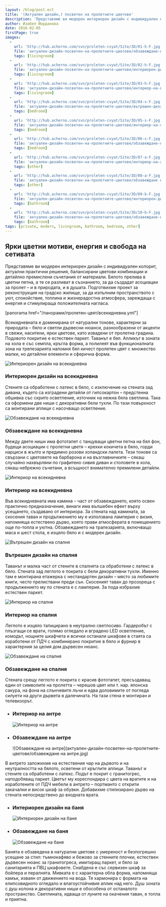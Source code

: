 ```yaml
---
layout: /blog/post.ect
title: '(Актуален дизайн,) посветен на пролетните цветове'
description: 'Представяме ви модерен интериорен дизайн с индивидуален колорит, актуални практични решения, балансирани цветови комбинации и детайлно премислени съчетания от материали. Бялото прелива в цветни петна, а те се разливат в съзнанието, за да създадат асоциации за пролет – и в природата, и в душата. Подготвихме проект за реконструкция на градско жилище, за да изпълним пространството с уют, спокойствие, топлина и жизнерадостна атмосфера, зареждаща с енергия и стимулираща положителната нагласа.'
author: Изабел Йорданова
date: 2016-02-05
firstPage: true
images:
  -
    url: 'http://hub.acherno.com/svn/proleten-cvyat/Site/3D/01-h-F.jpg'
    file: 'актуален-дизайн-посветен-на-пролетните-цветове/обзавеждане-на-всекидневна.jpg'
    tags: [livingroom]
  -
    url: 'http://hub.acherno.com/svn/proleten-cvyat/Site/3D/02-h-F.jpg'
    file: 'актуален-дизайн-посветен-на-пролетните-цветове/интериорен-дизайн-на-всекидневна.jpg'
    tags: [livingroom]
  -
    url: 'http://hub.acherno.com/svn/proleten-cvyat/Site/3D/03-h-F.jpg'
    file: 'актуален-дизайн-посветен-на-пролетните-цветове/интериор-на-всекидневна.jpg'
    tags: [livingroom]
  -
    url: 'http://hub.acherno.com/svn/proleten-cvyat/Site/3D/04-s-F.jpg'
    file: 'актуален-дизайн-посветен-на-пролетните-цветове/вътрешен-дизайн-на-спалня.jpg'
    tags: [bedroom]
  -
    url: 'http://hub.acherno.com/svn/proleten-cvyat/Site/3D/05-s-F.jpg'
    file: 'актуален-дизайн-посветен-на-пролетните-цветове/интериор-на-спалня.jpg'
    tags: [bedroom]
  -
    url: 'http://hub.acherno.com/svn/proleten-cvyat/Site/3D/06-s-F.jpg'
    file: 'актуален-дизайн-посветен-на-пролетните-цветове/обзавеждане-на-спалня.jpg'
    tags: [bedroom]
  -
    url: 'http://hub.acherno.com/svn/proleten-cvyat/Site/3D/07-a-F.jpg'
    file: 'актуален-дизайн-посветен-на-пролетните-цветове/интериор-на-антре.jpg'
    tags: [other]
  -
    url: 'http://hub.acherno.com/svn/proleten-cvyat/Site/3D/08-a-F.jpg'
    file: 'актуален-дизайн-посветен-на-пролетните-цветове/обзавеждане на антре.jpg'
    tags: [other]
  -
    url: 'http://hub.acherno.com/svn/proleten-cvyat/Site/3D/09-b-F.jpg'
    file: 'актуален-дизайн-посветен-на-пролетните-цветове/интериорен-дизайн-на-баня.jpg'
    tags: [bathroom]
  -
    url: 'http://hub.acherno.com/svn/proleten-cvyat/Site/3D/10-b-F.jpg'
    file: 'актуален-дизайн-посветен-на-пролетните-цветове/обзавеждане-на-баня.jpg'
    tags: [bathroom]
tags: [private, modern, livingroom, bathroom, bedroom, other]
---
```

## **Ярки цветни мотиви,** енергия и свобода на сетивата
Представяме ви модерен интериорен дизайн с индивидуален колорит, актуални практични решения, балансирани цветови комбинации и детайлно премислени съчетания от материали. Бялото прелива в цветни петна, а те се разливат в съзнанието, за да създадат асоциации за пролет – и в природата, и в душата. Подготвихме проект за реконструкция на градско жилище, за да изпълним пространството с уют, спокойствие, топлина и жизнерадостна атмосфера, зареждаща с енергия и стимулираща положителната нагласа.

[panorama href="/панорами/пролетен-цвят/всекидневна.yml"]

Всекидневната е доминирана от натурални тонове, характерни за природата – бяло и светли дървесни нюанси, разнообразени от акценти в свежи, наситени, ярки цветове, като извадени от пролетна градина. Подовото покритие е естествен паркет. Таванът е бял. Апликът в зоната на хола е със семпла, кръгла форма, а полилеят във функционалната зона на трепезарията напомня бял кичест пролетен цвят с множество малки, но детайлни елементи и сферична форма.

![Интериорен дизайн на всекидневна](актуален-дизайн-посветен-на-пролетните-цветове/интериорен-дизайн-на-всекидневна.jpg)
### Интериорен дизайн на **всекидневна**

Стените са обработени с латекс в бяло, с изключение на стената зад дивана, където са изградени детайли от гипсокартон – предстенна обшивка със скрито осветление, източник на нежна бяла светлина. Така са оформени две ниши с декоративни бели тухли. По тази повърхност са монтирани аплици с насочващо осветление. 

![Обзавеждане на всекидневна](актуален-дизайн-посветен-на-пролетните-цветове/обзавеждане-на-всекидневна.jpg)
### Обзавеждане на **всекидневна**

Между двете ниши има фототапет с танцуващи цветни петна на бял фон, будещи асоциации с пролетни цветя – крехки кокичета в бяло, горди нарциси в жълто и предимно розови холандски лалета. Тези тонове са свързани с цветовете на барбарона и на възглавничките – сякаш случайно нахвърляни по графитено сивия диван и столовете в хола, сякаш небрежно съчетани, а всъщност внимателно премилени детайли.

![Интериор на всекидневна](актуален-дизайн-посветен-на-пролетните-цветове/интериор-на-всекидневна.jpg)
### Интериор на **всекидневна**

Във всекидневната има камина – част от обзавеждането, която освен практично предназначение, винаги има вълшебен ефект върху усещането, създавано от интериора. За стената над камината, за скосения таван и продължението му е използвана ламперия с визия, напомняща естествено дърво, която прави атмосферата в помещението още по-топла и уютна. Обзавеждането на трапезарията, включващо маса и шест стола, е изцяло бяло и с модерен дизайн.

![Вътрешен дизайн на спалня](актуален-дизайн-посветен-на-пролетните-цветове/вътрешен-дизайн-на-спалня.jpg)
### Вътрешен дизайн на **спалня**

Таванът и малка част от стените в спалнята са обработени с латекс в бяло. Стената зад леглото е покрита с бели декоративни тухли. Именно там е монтирана етажерка с нестандартен дизайн – място за любимите книги, често прелиствани преди сън. Скосеният таван до прозореца с продължението му по стената е с ламперия. За пода избрахме естествен паркет.

![Интериор на спалня](актуален-дизайн-посветен-на-пролетните-цветове/интериор-на-спалня.jpg)
### Интериор на **спалня**

Леглото е изцяло тапицирано в неутрално светлосиво. Гардеробът с плъзгащи се врати, голямо огледало и вградено LED осветление, комодът, нощните шкафчета и всички останали шкафове в стаята са изработени от ПДЧ с комбинирано покритие в бяло и фурнир в характерния за целия дом дървесен нюанс.

![Обзавеждане на спалня](актуален-дизайн-посветен-на-пролетните-цветове/обзавеждане-на-спалня.jpg)
### Обзавеждане на **спалня**

Стената срещу леглото е покрита с красив фототапет, пресъздаващ един от символите на пролетта – черешов цвят или т. нар. японска сакура, на фона на слънчевите лъчи и едва доловимите от погледа силуети на други дървета в далечината. На тази стена е монтиран и телевизорът.

-   ### Интериор на **антре**
    ![Интериор на антре](актуален-дизайн-посветен-на-пролетните-цветове/интериор-на-антре.jpg)
-   ### Обзавеждане на **антре**
    ![Обзавеждане на антре](актуален-дизайн-посветен-на-пролетните-цветове/обзавеждане на антре.jpg)

В антрето заложихме на естествения чар на дървото и на неутралността на бялото, осветени от кръглите аплици. Таванът и стените са обработени с латекс. Подът е покрит с гранитогрес, наподобяващ паркет. Цветът му кореспондира с цвета на вратите и на изработените от ПДЧ мебели в антрето – портманто с открити закачалки и висок шкаф за обувки. Добавихме стилизирано дърво на стената непосредствено до входната врата.

-   ### Интериорен дизайн на **баня**
    ![Интериорен дизайн на баня](актуален-дизайн-посветен-на-пролетните-цветове/интериорен-дизайн-на-баня.jpg)
-   ### Обзавеждане на **баня**
    ![Обзавеждане на баня](актуален-дизайн-посветен-на-пролетните-цветове/обзавеждане-на-баня.jpg)

Банята е обзаведена в натурални цветове с умереност и безпогрешно усещане за стил: тъмнокафяво и бежово за стенните плочки, естествен дървесен нюанс за гранитогреса, имитиращ паркет, и бяло за санитарията и ПВЦ шкафовете. Снабдена е със сервизен шкаф за бойлера и пералнята. Мивката е с характерна обла форма, напомняща камък, изваян от движението на вода.  Тя хармонира с формата на елипсовидното огледало и влагоустойчивия аплик над него. Душ зоната с душ колона и декоративни ниши е обособена от останалото пространство. Светлината, идваща от луните на окачения таван, е топла и приятна.